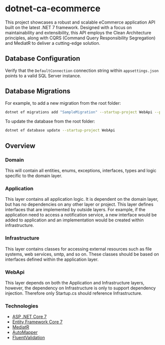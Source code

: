 # dotnet-ca-ecommerce
This project showcases a robust and scalable eCommerce application API built on the latest .NET 7 framework. Designed with a focus on maintainability and extensibility, this API employs the Clean Architecture principles, along with CQRS (Command Query Responsibility Segregation) and MediatR to deliver a cutting-edge solution.

## Database Configuration

Verify that the `DefaultConnection` connection string within `appsettings.json` points to a valid SQL Server instance.

## Database Migrations

For example, to add a new migration from the root folder:

```sh
dotnet ef migrations add "SampleMigration" --startup-project WebApi --project Infrastructure --output-dir Persistence\Migrations
```

To update the database from the root folder:

```sh
dotnet ef database update --startup-project WebApi
```

## Overview

### Domain
This will contain all entities, enums, exceptions, interfaces, types and logic specific to the domain layer.

### Application
This layer contains all application logic. It is dependent on the domain layer, but has no dependencies on any other layer or project. This layer defines interfaces that are implemented by outside layers. For example, if the application need to access a notification service, a new interface would be added to application and an implementation would be created within infrastructure.

### Infrastructure
This layer contains classes for accessing external resources such as file systems, web services, smtp, and so on. These classes should be based on interfaces defined within the application layer.

### WebApi
This layer depends on both the Application and Infrastructure layers, however, the dependency on Infrastructure is only to support dependency injection. Therefore only Startup.cs should reference Infrastructure.

### Technologies
- [ASP .NET Core 7](https://learn.microsoft.com/en-us/aspnet/core/introduction-to-aspnet-core?view=aspnetcore-7.0)
- [Entity Framework Core 7](https://learn.microsoft.com/en-us/ef/core/)
- [MediatR](https://github.com/jbogard/MediatR)
- [AutoMapper](https://automapper.org/)
- [FluentValidation](https://docs.fluentvalidation.net/en/latest/)


